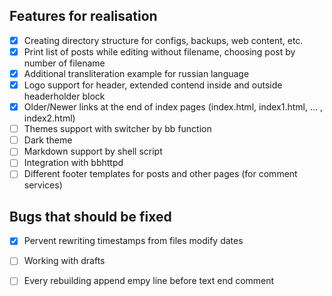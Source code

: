 
Features for realisation
------------------------

- [x] Creating directory structure for configs, backups, web content, etc.
- [x] Print list of posts while editing without filename, choosing post by number of filename
- [x] Additional transliteration example for russian language
- [x] Logo support for header, extended contend inside and outside headerholder block
- [x] Older/Newer links at the end of index pages (index.html, index1.html, ... , index2.html)
- [ ] Themes support with switcher by bb function
- [ ] Dark theme
- [ ] Markdown support by shell script
- [ ] Integration with bbhttpd
- [ ] Different footer templates for posts and other pages (for comment services)

Bugs that should be fixed
------------------------
- [x] Pervent rewriting timestamps from files modify dates
- [ ] Working with drafts
- [ ] Every rebuilding append empy line before text end comment

